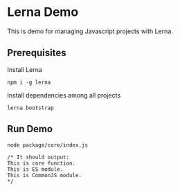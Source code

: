 # Lerna Demo

This is demo for managing Javascript projects with Lerna.

## Prerequisites

Install Lerna

```
npm i -g lerna
```

Install dependencies among all projects

```
lerna bootstrap
```

## Run Demo

```
node package/core/index.js

/* It should output:
This is core function.
This is ES module.
This is CommonJS module.
*/
```

